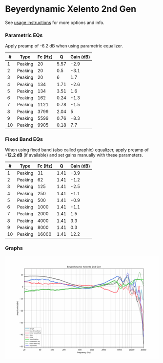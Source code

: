 # Beyerdynamic Xelento 2nd Gen
See [usage instructions](https://github.com/jaakkopasanen/AutoEq#usage) for more options and info.

### Parametric EQs
Apply preamp of -6.2 dB when using parametric equalizer.

|   # | Type    |   Fc (Hz) |    Q |   Gain (dB) |
|-----|---------|-----------|------|-------------|
|   1 | Peaking |        20 | 5.57 |        -2.9 |
|   2 | Peaking |        20 | 0.5  |        -3.1 |
|   3 | Peaking |        20 | 6    |         1.7 |
|   4 | Peaking |       134 | 1.71 |        -2.6 |
|   5 | Peaking |       134 | 3.51 |         1.6 |
|   6 | Peaking |       162 | 0.24 |        -1.3 |
|   7 | Peaking |      1121 | 0.78 |        -1.5 |
|   8 | Peaking |      3799 | 2.04 |         5   |
|   9 | Peaking |      5599 | 0.76 |        -8.3 |
|  10 | Peaking |      9905 | 0.18 |         7.7 |

### Fixed Band EQs
When using fixed band (also called graphic) equalizer, apply preamp of **-12.2 dB** (if available) and set gains manually with these parameters.

|   # | Type    |   Fc (Hz) |    Q |   Gain (dB) |
|-----|---------|-----------|------|-------------|
|   1 | Peaking |        31 | 1.41 |        -3.9 |
|   2 | Peaking |        62 | 1.41 |        -1.2 |
|   3 | Peaking |       125 | 1.41 |        -2.5 |
|   4 | Peaking |       250 | 1.41 |        -1.1 |
|   5 | Peaking |       500 | 1.41 |        -0.9 |
|   6 | Peaking |      1000 | 1.41 |        -1.1 |
|   7 | Peaking |      2000 | 1.41 |         1.5 |
|   8 | Peaking |      4000 | 1.41 |         3.3 |
|   9 | Peaking |      8000 | 1.41 |         0.3 |
|  10 | Peaking |     16000 | 1.41 |        12.2 |

### Graphs
![](./Beyerdynamic%20Xelento%202nd%20Gen.png)

